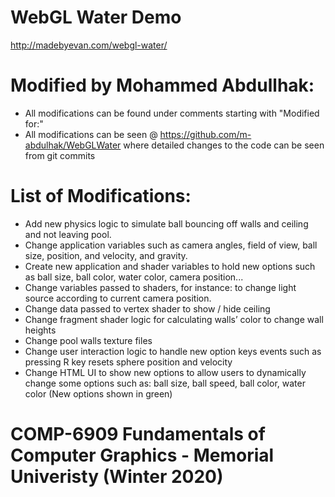 # WebGL Water Demo

http://madebyevan.com/webgl-water/


# Modified by Mohammed Abdullhak:

- All modifications can be found under comments starting with "Modified for:"
- All modifications can be seen @ https://github.com/m-abdulhak/WebGLWater where detailed changes to the code can be seen from git commits

# List of Modifications:
- Add new physics logic to simulate ball bouncing off walls and ceiling and not leaving pool.
- Change application variables such as camera angles, field of view, ball size, position, and velocity, and gravity.
- Create new application and shader variables to hold new options such as ball size, ball color, water color, camera position...
- Change variables passed to shaders, for instance: to change light source according to current camera position.
- Change data passed to vertex shader to show / hide ceiling
- Change fragment shader logic for calculating walls’ color to change wall heights
- Change pool walls texture files
- Change user interaction logic to handle new option keys events such as pressing R key resets sphere position and velocity
- Change HTML UI to show new options to allow users to dynamically change some options such as: ball size, ball speed, ball color, water color (New options shown in green)

# COMP-6909 Fundamentals of Computer Graphics - Memorial Univeristy (Winter 2020)
